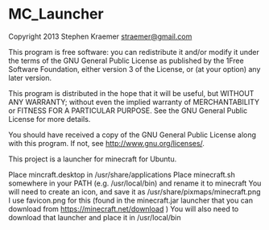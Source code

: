 MC_Launcher
===========
Copyright 2013 Stephen Kraemer <straemer@gmail.com>

This program is free software: you can redistribute it and/or modify
it under the terms of the GNU General Public License as published by
the 1Free Software Foundation, either version 3 of the License, or
(at your option) any later version.

This program is distributed in the hope that it will be useful,
but WITHOUT ANY WARRANTY; without even the implied warranty of
MERCHANTABILITY or FITNESS FOR A PARTICULAR PURPOSE.  See the
GNU General Public License for more details.

You should have received a copy of the GNU General Public License
along with this program.  If not, see <http://www.gnu.org/licenses/>.

This project is a launcher for minecraft for Ubuntu.

Place mincraft.desktop in /usr/share/applications
Place minecraft.sh somewhere in your PATH (e.g. /usr/local/bin) and rename it to minecraft
You will need to create an icon, and save it as /usr/share/pixmaps/minecraft.png I use favicon.png for this (found in the minecraft.jar launcher that you can download from https://minecraft.net/download )
You will also need to download that launcher and place it in /usr/local/bin
